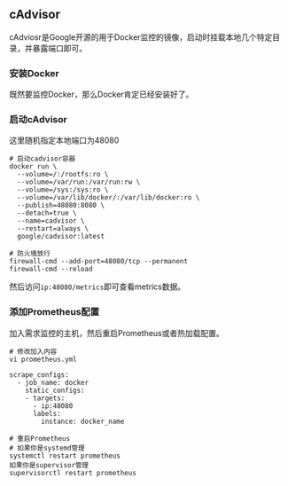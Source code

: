 ## cAdvisor

cAdviosr是Google开源的用于Docker监控的镜像，启动时挂载本地几个特定目录，并暴露端口即可。



### 安装Docker

既然要监控Docker，那么Docker肯定已经安装好了。



### 启动cAdvisor

这里随机指定本地端口为48080

```
# 启动cadvisor容器
docker run \
  --volume=/:/rootfs:ro \
  --volume=/var/run:/var/run:rw \
  --volume=/sys:/sys:ro \
  --volume=/var/lib/docker/:/var/lib/docker:ro \
  --publish=48080:8080 \
  --detach=true \
  --name=cadvisor \
  --restart=always \
  google/cadvisor:latest
  
# 防火墙放行
firewall-cmd --add-port=48080/tcp --permanent
firewall-cmd --reload
```

然后访问`ip:48080/metrics`即可查看metrics数据。



### 添加Prometheus配置

加入需求监控的主机，然后重启Prometheus或者热加载配置。

```
# 修改加入内容
vi prometheus.yml

scrape_configs:
  - job_name: docker
    static_configs:
    - targets: 
      - ip:48080
      labels:
        instance: docker_name
        
# 重启Prometheus
# 如果你是systemd管理
systemctl restart prometheus
如果你是supervisor管理
supervisorctl restart prometheus 
```

